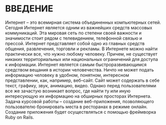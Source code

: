 # ВВЕДЕНИЕ
Интернет – это всемирная система объединенных компьютерных сетей. Сегодня Интернет является одним из важнейших средств массовых коммуникаций. Эта мировая сеть по степени своей важности и значимости стоит рядом с телевидением, телефонной связью и прессой. Интернет представляет собой одно из главных средств общения, развлечения, торговли и рекламы. В Интернете можно найти практически все, что нужно любому человеку. Причем, не существует никаких территориальных или национальных ограничений для доступа к информации.
Интернет является самым быстроразвивающимся средством вещания в истории человечества. Ничто не может подать информацию человеку в удобном, понятном, интересном представлении, как, например, веб–сайт. Сайт может содержать в себе текст, графику, звук, анимацию, видео.
Однако перед пользователями все же зачастую возникает вопрос, где найти ту или иную интересующую их информацию на обширных просторах Интернета.
Задача курсовой работы – создание веб-приложения, позволяющего пользователю бронировать места в ресторанах в режиме онлайн.
Создание приложения будет осуществляться с помощью фреймворка Ruby on Rails.